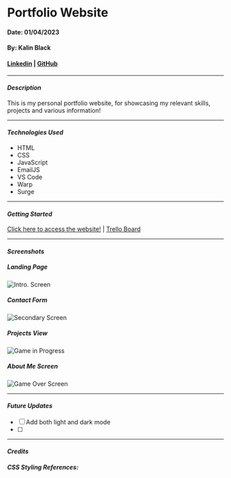 # Portfolio Website
#### Date: 01/04/2023
#### By: Kalin Black 
#### [Linkedin](https://www.linkedin.com/in/kalin-black/) | [GitHub](https://github.com/kfblack)
***
#### **_Description_**
This is my personal portfolio website, for showcasing my relevant skills, projects and various information!
***
#### **_Technologies Used_**
- HTML
- CSS
- JavaScript
- EmailJS
- VS Code
- Warp
- Surge
***
#### **_Getting Started_**
[Click here to access the website!]() | [Trello Board](https://trello.com/invite/b/Ir8bLHn5/ATTI9cf3a8f5e5eae5bb1d75e11fd683e0847C2FFFEA/portfolio-website)
***
#### **_Screenshots_**

##### Landing Page 
![Intro. Screen]()

##### Contact Form
![Secondary Screen]()

##### Projects View
![Game in Progress]()

##### About Me Screen
![Game Over Screen]()

***
#### **_Future Updates_**
- [ ] Add both light and dark mode
- [ ] 
***
#### **_Credits_**

##### CSS Styling References: []()

